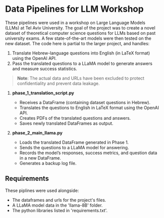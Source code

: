 # Data Pipelines for LLM Workshop

These pipelines were used in a workshop on Large Language Models (LLMs) at Tel Aviv University. The goal of the project was to create a novel dataset of theoretical computer science questions for LLMs based on past university exams. A few state-of-the-art models were then tested on the new dataset. The code here is partial to the larger project, and handles:
1. Translate Hebrew-language questions into English (in LaTeX format) using the OpenAI API.
2. Pass the translated questions to a LLaMA model to generate answers and measure success statistics.

> **Note**: The actual data and URLs have been excluded to protect confidentiality and prevent data leakage.

1. **phase_1_translation_script.py**  
   - Receives a DataFrame (containing dataset questions in Hebrew).  
   - Translates the questions to English in LaTeX format using the OpenAI API.  
   - Creates PDFs of the translated questions and answers.  
   - Saves newly translated DataFrames as output.

2. **phase_2_main_llama.py**  
   - Loads the translated DataFrame generated in Phase 1.  
   - Sends the questions to a LLaMA model for answering.  
   - Records the model’s responses, success metrics, and question data in a new DataFrame.  
   - Generates a backup log file.

## Requirements
These piplines were used alongside:  
   - The dataframes and urls for the project's files.
   - A LLaMA model data in the 'llama-8B' folder. 
   - The python libraries listed in 'requirements.txt'.